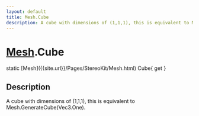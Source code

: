 ```yaml
---
layout: default
title: Mesh.Cube
description: A cube with dimensions of (1,1,1), this is equivalent to Mesh.GenerateCube(Vec3.One).
---
```

# [Mesh]({{site.url}}/Pages/StereoKit/Mesh.html).Cube

<div class='signature' markdown='1'>
static [Mesh]({{site.url}}/Pages/StereoKit/Mesh.html) Cube{ get }
</div>

## Description
A cube with dimensions of (1,1,1), this is equivalent to
Mesh.GenerateCube(Vec3.One).

